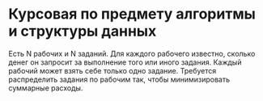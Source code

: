 # Курсовая по предмету алгоритмы и структуры данных

Есть N рабочих и N заданий. Для каждого рабочего известно, сколько денег он запросит за выполнение того или иного задания. Каждый рабочий может взять себе только одно задание. Требуется распределить задания по рабочим так, чтобы минимизировать суммарные расходы.
